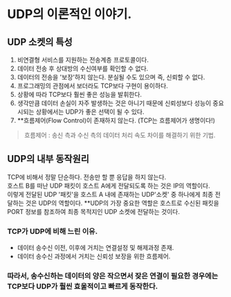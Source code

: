 # UDP의 이론적인 이야기.

## UDP 소켓의 특성
1. 비연결형 서비스를 지원하는 전송계층 프로토콜이다.
2. 데이터 전송 후 상대방의 수신여부를 확인할 수 없다.
3. 데이터의 전송을 '보장'하지 않는다. 분실될 수도 있으며 즉, 신뢰할 수 없다.
4. 프로그래밍의 관점에서 보더라도 TCP보다 구현이 용이하다.
5. 상황에 따라 TCP보다 훨씬 좋은 성능을 발휘한다.
6. 생각만큼 데이터 손실이 자주 발생하는 것은 아니기 때문에 신뢰성보다 성능이 중요시되는 상황에서는 UDP가 좋은 선택이 될 수 있다.
7. **흐름제어(Flow Control)이 존재하지 않는다. (TCP는 흐름제어가 생명이다!)
> 흐름제어 : 송신 측과 수신 측의 데이터 처리 속도 차이를 해결하기 위한 기법.

## UDP의 내부 동작원리
TCP에 비해서 정말 단순하다. 전송만 할 뿐 응답을 하지 않는다.  
호스트 B를 떠난 UDP 패킷이 호스트 A에게 전달되도록 하는 것은 IP의 역할이다.  
이렇게 전달된 UDP '패킷'을 호스트 A 내에 존재하는 UDP'소켓' 중 하나에게 최종 전달하는 것은 UDP의 역할이다. 
**UDP의 가장 중요한 역할은 호스트로 수신된 패킷을 PORT 정보를 참조하여 최종 목적지인 UDP 소켓에 전달하는 것이다.


### TCP가 UDP에 비해 느린 이유.
- 데이터 송수신 이전, 이후에 거치는 연결설정 및 해제과정 존재.
- 데이터 송수신 과정에서 거치는 신뢰성 보장을 위한 흐름제어.

### 따라서, 송수신하는 데이터의 양은 작으면서 잦은 연결이 필요한 경우에는 TCP보다 UDP가 훨씬 효울적이고 빠르게 동작한다.
